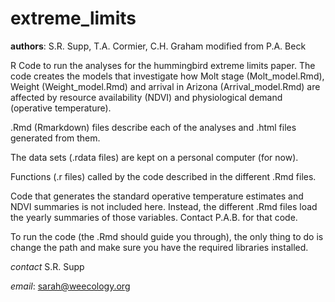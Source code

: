 extreme_limits
==============

**authors**: S.R. Supp, T.A. Cormier, C.H. Graham
modified from P.A. Beck


R Code to run the analyses for the hummingbird extreme limits paper. 
The code creates the models that investigate how Molt stage (Molt_model.Rmd), Weight (Weight_model.Rmd) and 
arrival in Arizona (Arrival_model.Rmd) are affected by resource availability (NDVI) and physiological demand 
(operative temperature).


.Rmd (Rmarkdown) files describe each of the analyses and .html files generated from them. 

The data sets (.rdata files) are kept on a personal computer (for now). 

Functions (.r files) called by the code described in the different .Rmd files.


Code that generates the standard operative temperature estimates and NDVI summaries is not included here. 
Instead, the different .Rmd files load the yearly summaries of those variables. Contact P.A.B. for that code.

To run the code (the .Rmd should guide you through), the only thing to do is change the path and 
make sure you have the required libraries installed. 

*contact* S.R. Supp

*email*: sarah@weecology.org
